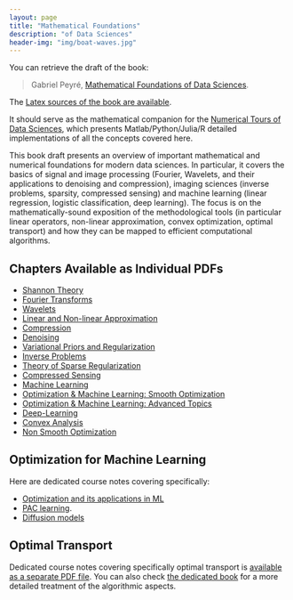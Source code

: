 ```yaml
---
layout: page
title: "Mathematical Foundations"
description: "of Data Sciences"
header-img: "img/boat-waves.jpg"
---
```


You can retrieve the draft of the book:

> Gabriel Peyré, [Mathematical Foundations of Data Sciences](book-sources/FundationsDataScience.pdf).

The [Latex sources of the book are available](https://github.com/mathematical-tours/mathematical-tours.github.io/tree/master/book-sources).

It should serve as the mathematical companion for the [Numerical Tours of Data Sciences](http://www.numerical-tours.com), which presents Matlab/Python/Julia/R detailed implementations of all the concepts covered here.

This book draft presents an overview of important mathematical and numerical foundations for modern data sciences.  In particular, it covers the basics of signal and image processing (Fourier, Wavelets, and their applications to denoising and compression), imaging sciences (inverse problems, sparsity, compressed sensing) and machine learning (linear regression, logistic classification, deep learning). The focus is on the mathematically-sound exposition of the methodological tools (in particular linear operators, non-linear approximation, convex optimization, optimal transport) and how they can be mapped to efficient computational algorithms.

Chapters Available as Individual PDFs
----------------

- [Shannon Theory](book-sources/chapters-pdf/shannon.pdf)
- [Fourier Transforms](book-sources/chapters-pdf/fourier.pdf)
- [Wavelets](book-sources/chapters-pdf/wavelets.pdf)
- [Linear and Non-linear Approximation](book-sources/chapters-pdf/approximation.pdf)
- [Compression](book-sources/chapters-pdf/compression.pdf)
- [Denoising](book-sources/chapters-pdf/denoising.pdf)
- [Variational Priors and Regularization](book-sources/chapters-pdf/variational-priors.pdf)
- [Inverse Problems](book-sources/chapters-pdf/inverse-problems.pdf)
- [Theory of Sparse Regularization](book-sources/chapters-pdf/sparse-theory.pdf)
- [Compressed Sensing](book-sources/chapters-pdf/compressed-sensing.pdf)
- [Machine Learning](book-sources/chapters-pdf/machine-learning.pdf)
- [Optimization & Machine Learning: Smooth Optimization](book-sources/chapters-pdf/optim-ml-smooth.pdf)
- [Optimization & Machine Learning: Advanced Topics](book-sources/chapters-pdf/optim-ml-advanced.pdf)
- [Deep-Learning](book-sources/chapters-pdf/deep-learning.pdf)
- [Convex Analysis](book-sources/chapters-pdf/convex-analysis.pdf)
- [Non Smooth Optimization](book-sources/chapters-pdf/optim-nonsmooth.pdf)


Optimization for Machine Learning
----------------

Here are dedicated course notes covering specifically:
- [Optimization and its applications in ML](book-sources/optim-ml/OptimML.pdf)
- [PAC learning](book-sources/optim-ml/OptimML-PAC.pdf).
- [Diffusion models](book-sources/optim-ml/OptimML-DiffusionModels.pdf)

Optimal Transport
----------------

Dedicated course notes covering specifically optimal transport is [available as a separate PDF file](book-sources/optimal-transport/CourseOT.pdf). You can also check [the dedicated book](https://optimaltransport.github.io/) for a more detailed treatment of the algorithmic aspects.
